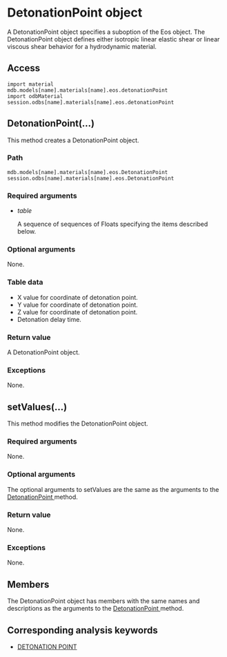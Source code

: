 # DetonationPoint object

A DetonationPoint object specifies a suboption of the Eos object. The DetonationPoint object defines either isotropic linear elastic shear or linear viscous shear behavior for a hydrodynamic material.

## Access

```
import material
mdb.models[name].materials[name].eos.detonationPoint
import odbMaterial
session.odbs[name].materials[name].eos.detonationPoint
```

## DetonationPoint(...)



This method creates a DetonationPoint object.



### Path

```
mdb.models[name].materials[name].eos.DetonationPoint
session.odbs[name].materials[name].eos.DetonationPoint
```

### Required arguments

- *table*

  A sequence of sequences of Floats specifying the items described below.

### Optional arguments

None.

### Table data

- X value for coordinate of detonation point.
- Y value for coordinate of detonation point.
- Z value for coordinate of detonation point.
- Detonation delay time.

### Return value

A DetonationPoint object.

### Exceptions

None.



## setValues(...)



This method modifies the DetonationPoint object.



### Required arguments

None.

### Optional arguments

The optional arguments to setValues are the same as the arguments to the [DetonationPoint ](https://help.3ds.com/2022/english/DSSIMULIA_Established/SIMACAEKERRefMap/simaker-c-detonationpointpyc.htm?ContextScope=all#simaker-detonationpointdetonationpointpyc)method.

### Return value

None.

### Exceptions

None.



## Members

The DetonationPoint object has members with the same names and descriptions as the arguments to the [DetonationPoint ](https://help.3ds.com/2022/english/DSSIMULIA_Established/SIMACAEKERRefMap/simaker-c-detonationpointpyc.htm?ContextScope=all#simaker-detonationpointdetonationpointpyc)method.



## Corresponding analysis keywords

- [DETONATION POINT](https://help.3ds.com/2022/english/DSSIMULIA_Established/SIMACAEKEYRefMap/simakey-r-detonationpoint.htm?ContextScope=all#simakey-r-detonationpoint)
